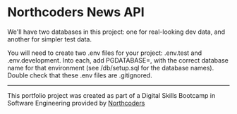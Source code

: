 # Northcoders News API

We'll have two databases in this project: one for real-looking dev data, and another for simpler test data.

You will need to create two .env files for your project: .env.test and .env.development. Into each, add PGDATABASE=, with the correct database name for that environment (see /db/setup.sql for the database names). Double check that these .env files are .gitignored.

---

This portfolio project was created as part of a Digital Skills Bootcamp in Software Engineering provided by [Northcoders](https://northcoders.com/)
